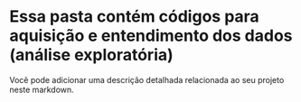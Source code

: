# Essa pasta contém códigos para aquisição e entendimento dos dados (análise exploratória)

Você pode adicionar uma descrição detalhada relacionada ao seu projeto neste markdown.
